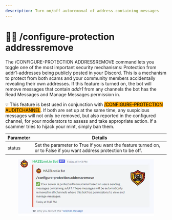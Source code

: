 ```yaml
---
description: Turn on/off autoremoval of address-containing messages
---
```


# 💂‍♀️ /configure-protection addressremove

The /CONFIGURE-PROTECTION ADDRESSREMOVE command lets you toggle one of the most important security mechanisms: Protection from addr1-addresses being publicly posted in your Discord. This is a mechanism to protect from both scams and your community members accidentally revealing their own addresses. If this feature is turned on, the bot will remove messages that contain _addr1_ from any channels the bot has the Read Messages and Manage Messages permission in.

💡 This feature is best used in conjunction with <mark style="background-color:orange;">/CONFIGURE-PROTECTION AUDITCHANNEL</mark>. If both are set up at the same time, any suspicious messages will not only be removed, but also reported in the configured channel, for your moderators to assess and take appropriate action. If a scammer tries to hijack your mint, simply ban them.

| Parameter | Details                                                                                                            |
| --------- | ------------------------------------------------------------------------------------------------------------------ |
| status    | Set the parameter to True if you want the feature turned on, or to False if you want address protection to be off. |

<figure><img src="../../../.gitbook/assets/image (30).png" alt=""><figcaption></figcaption></figure>
